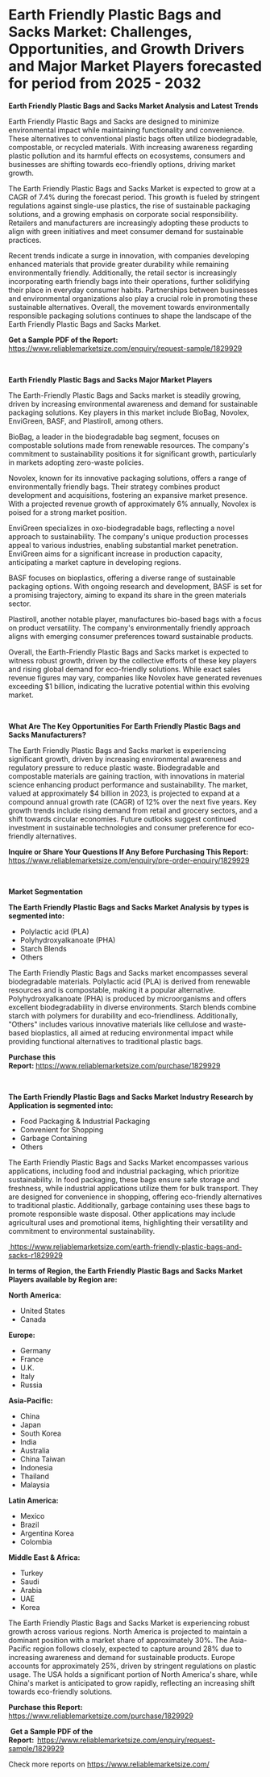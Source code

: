 <p><h1>Earth Friendly Plastic Bags and Sacks Market: Challenges, Opportunities, and Growth Drivers and Major Market Players forecasted for period from 2025 - 2032</h1></p><p><strong>Earth Friendly Plastic Bags and Sacks Market Analysis and Latest Trends</strong></p>
<p><p>Earth Friendly Plastic Bags and Sacks are designed to minimize environmental impact while maintaining functionality and convenience. These alternatives to conventional plastic bags often utilize biodegradable, compostable, or recycled materials. With increasing awareness regarding plastic pollution and its harmful effects on ecosystems, consumers and businesses are shifting towards eco-friendly options, driving market growth.</p><p>The Earth Friendly Plastic Bags and Sacks Market is expected to grow at a CAGR of 7.4% during the forecast period. This growth is fueled by stringent regulations against single-use plastics, the rise of sustainable packaging solutions, and a growing emphasis on corporate social responsibility. Retailers and manufacturers are increasingly adopting these products to align with green initiatives and meet consumer demand for sustainable practices.</p><p>Recent trends indicate a surge in innovation, with companies developing enhanced materials that provide greater durability while remaining environmentally friendly. Additionally, the retail sector is increasingly incorporating earth friendly bags into their operations, further solidifying their place in everyday consumer habits. Partnerships between businesses and environmental organizations also play a crucial role in promoting these sustainable alternatives. Overall, the movement towards environmentally responsible packaging solutions continues to shape the landscape of the Earth Friendly Plastic Bags and Sacks Market.</p></p>
<p><strong>Get a Sample PDF of the Report:&nbsp;</strong> <a href="https://www.reliablemarketsize.com/enquiry/request-sample/1829929?utm_campaign=2216&utm_medium=2&utm_source=Github&utm_content=ia&utm_term=03022025&utm_id=earth-friendly-plastic-bags-and-sacks">https://www.reliablemarketsize.com/enquiry/request-sample/1829929</a></p>
<p>&nbsp;</p>
<p><strong>Earth Friendly Plastic Bags and Sacks Major Market Players</strong></p>
<p><p>The Earth-Friendly Plastic Bags and Sacks market is steadily growing, driven by increasing environmental awareness and demand for sustainable packaging solutions. Key players in this market include BioBag, Novolex, EnviGreen, BASF, and Plastiroll, among others. </p><p>BioBag, a leader in the biodegradable bag segment, focuses on compostable solutions made from renewable resources. The company's commitment to sustainability positions it for significant growth, particularly in markets adopting zero-waste policies. </p><p>Novolex, known for its innovative packaging solutions, offers a range of environmentally friendly bags. Their strategy combines product development and acquisitions, fostering an expansive market presence. With a projected revenue growth of approximately 6% annually, Novolex is poised for a strong market position.</p><p>EnviGreen specializes in oxo-biodegradable bags, reflecting a novel approach to sustainability. The company's unique production processes appeal to various industries, enabling substantial market penetration. EnviGreen aims for a significant increase in production capacity, anticipating a market capture in developing regions.</p><p>BASF focuses on bioplastics, offering a diverse range of sustainable packaging options. With ongoing research and development, BASF is set for a promising trajectory, aiming to expand its share in the green materials sector.</p><p>Plastiroll, another notable player, manufactures bio-based bags with a focus on product versatility. The company's environmentally friendly approach aligns with emerging consumer preferences toward sustainable products. </p><p>Overall, the Earth-Friendly Plastic Bags and Sacks market is expected to witness robust growth, driven by the collective efforts of these key players and rising global demand for eco-friendly solutions. While exact sales revenue figures may vary, companies like Novolex have generated revenues exceeding $1 billion, indicating the lucrative potential within this evolving market.</p></p>
<p>&nbsp;</p>
<p><strong>What Are The Key Opportunities For Earth Friendly Plastic Bags and Sacks Manufacturers?</strong></p>
<p><p>The Earth Friendly Plastic Bags and Sacks market is experiencing significant growth, driven by increasing environmental awareness and regulatory pressure to reduce plastic waste. Biodegradable and compostable materials are gaining traction, with innovations in material science enhancing product performance and sustainability. The market, valued at approximately $4 billion in 2023, is projected to expand at a compound annual growth rate (CAGR) of 12% over the next five years. Key growth trends include rising demand from retail and grocery sectors, and a shift towards circular economies. Future outlooks suggest continued investment in sustainable technologies and consumer preference for eco-friendly alternatives.</p></p>
<p><strong>Inquire or Share Your Questions If Any Before Purchasing This Report:</strong> <a href="https://www.reliablemarketsize.com/enquiry/pre-order-enquiry/1829929?utm_campaign=2216&utm_medium=2&utm_source=Github&utm_content=ia&utm_term=03022025&utm_id=earth-friendly-plastic-bags-and-sacks">https://www.reliablemarketsize.com/enquiry/pre-order-enquiry/1829929</a></p>
<p>&nbsp;</p>
<p><strong>Market Segmentation</strong></p>
<p><strong>The Earth Friendly Plastic Bags and Sacks Market Analysis by types is segmented into:</strong></p>
<p><ul><li>Polylactic acid (PLA)</li><li>Polyhydroxyalkanoate (PHA)</li><li>Starch Blends</li><li>Others</li></ul></p>
<p><p>The Earth Friendly Plastic Bags and Sacks market encompasses several biodegradable materials. Polylactic acid (PLA) is derived from renewable resources and is compostable, making it a popular alternative. Polyhydroxyalkanoate (PHA) is produced by microorganisms and offers excellent biodegradability in diverse environments. Starch blends combine starch with polymers for durability and eco-friendliness. Additionally, "Others" includes various innovative materials like cellulose and waste-based bioplastics, all aimed at reducing environmental impact while providing functional alternatives to traditional plastic bags.</p></p>
<p><strong>Purchase this Report:&nbsp;</strong><a href="https://www.reliablemarketsize.com/purchase/1829929?utm_campaign=2216&utm_medium=2&utm_source=Github&utm_content=ia&utm_term=03022025&utm_id=earth-friendly-plastic-bags-and-sacks">https://www.reliablemarketsize.com/purchase/1829929</a></p>
<p>&nbsp;</p>
<p><strong>The Earth Friendly Plastic Bags and Sacks Market Industry Research by Application is segmented into:</strong></p>
<p><ul><li>Food Packaging & Industrial Packaging</li><li>Convenient for Shopping</li><li>Garbage Containing</li><li>Others</li></ul></p>
<p><p>The Earth Friendly Plastic Bags and Sacks Market encompasses various applications, including food and industrial packaging, which prioritize sustainability. In food packaging, these bags ensure safe storage and freshness, while industrial applications utilize them for bulk transport. They are designed for convenience in shopping, offering eco-friendly alternatives to traditional plastic. Additionally, garbage containing uses these bags to promote responsible waste disposal. Other applications may include agricultural uses and promotional items, highlighting their versatility and commitment to environmental sustainability.</p></p>
<p><a href="https://www.reliablemarketsize.com/earth-friendly-plastic-bags-and-sacks-r1829929?utm_campaign=2216&utm_medium=2&utm_source=Github&utm_content=ia&utm_term=03022025&utm_id=earth-friendly-plastic-bags-and-sacks">&nbsp;https://www.reliablemarketsize.com/earth-friendly-plastic-bags-and-sacks-r1829929</a></p>
<p><strong>In terms of Region, the Earth Friendly Plastic Bags and Sacks Market Players available by Region are:</strong></p>
<p>
    <p> <strong> North America: </strong>
        <ul>
            <li>United States</li>
            <li>Canada</li>
        </ul>
        </p> 
    <p> <strong> Europe: </strong>
        <ul>
            <li>Germany</li>
            <li>France</li>
            <li>U.K.</li>
            <li>Italy</li>
            <li>Russia</li>
        </ul>
        </p> 
    <p> <strong> Asia-Pacific: </strong>
        <ul>
            <li>China</li>
            <li>Japan</li>
            <li>South Korea</li>
            <li>India</li>
            <li>Australia</li>
            <li>China Taiwan</li>
            <li>Indonesia</li>
            <li>Thailand</li>
            <li>Malaysia</li>
        </ul>
        </p> 
    <p> <strong> Latin America: </strong>
        <ul>
            <li>Mexico</li>
            <li>Brazil</li>
            <li>Argentina Korea</li>
            <li>Colombia</li>
        </ul>
        </p> 
    <p> <strong> Middle East & Africa: </strong>
        <ul>
            <li>Turkey</li>
            <li>Saudi</li>
            <li>Arabia</li>
            <li>UAE</li>
            <li>Korea</li>
        </ul>
    </p>
    </p>
<p><p>The Earth Friendly Plastic Bags and Sacks Market is experiencing robust growth across various regions. North America is projected to maintain a dominant position with a market share of approximately 30%. The Asia-Pacific region follows closely, expected to capture around 28% due to increasing awareness and demand for sustainable products. Europe accounts for approximately 25%, driven by stringent regulations on plastic usage. The USA holds a significant portion of North America's share, while China's market is anticipated to grow rapidly, reflecting an increasing shift towards eco-friendly solutions.</p></p>
<p><strong>Purchase this Report: </strong><a href="https://www.reliablemarketsize.com/purchase/1829929?utm_campaign=2216&utm_medium=2&utm_source=Github&utm_content=ia&utm_term=03022025&utm_id=earth-friendly-plastic-bags-and-sacks">https://www.reliablemarketsize.com/purchase/1829929</a></p>
<p>&nbsp;<strong>Get a Sample PDF of the Report:&nbsp;&nbsp;</strong><a href="https://www.reliablemarketsize.com/enquiry/request-sample/1829929?utm_campaign=2216&utm_medium=2&utm_source=Github&utm_content=ia&utm_term=03022025&utm_id=earth-friendly-plastic-bags-and-sacks">https://www.reliablemarketsize.com/enquiry/request-sample/1829929</a></p>
<p><strong></strong></p>
<p>Check more reports on <a href="https://www.reliablemarketsize.com/?utm_campaign=2216&utm_medium=2&utm_source=Github&utm_content=ia&utm_term=03022025&utm_id=earth-friendly-plastic-bags-and-sacks">https://www.reliablemarketsize.com/</a></p>
